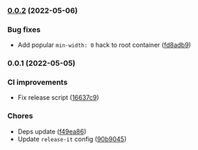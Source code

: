 

### [0.0.2](https://github.com/MorevM/vue-swiper/compare/v0.0.1...v0.0.2) (2022-05-06)


### Bug fixes

* Add popular `min-width: 0` hack to root container ([fd8adb9](https://github.com/MorevM/vue-swiper/commit/fd8adb92a13f7be96046bcc76dabd0a7decc8cd8))

### 0.0.1 (2022-05-05)


### CI improvements

* Fix release script ([16637c9](https://github.com/MorevM/vue-swiper/commit/16637c9672c9fa1a8c4aef3e0996ec20c9bf2e94))


### Chores

* Deps update ([f49ea86](https://github.com/MorevM/vue-swiper/commit/f49ea86d1682abf82d9e1d85a70897ce217076f2))
* Update `release-it` config ([90b9045](https://github.com/MorevM/vue-swiper/commit/90b9045649c44cd273c1443f5f5975e5ca987f11))